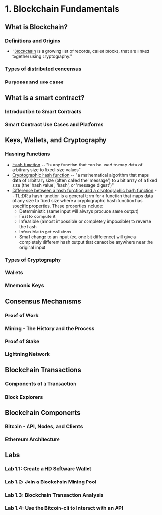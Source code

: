 # 1. Blockchain Fundamentals

## What is Blockchain?

### Definitions and Origins
* "[Blockchain](https://en.wikipedia.org/wiki/Blockchain) is a growing list of records, called blocks, that are linked together using cryptography." 

### Types of distributed concensus

### Purposes and use cases

## What is a smart contract?

### Introduction to Smart Contracts

### Smart Contract Use Cases and Platforms

##  Keys, Wallets, and Cryptography

### Hashing Functions
* [Hash function](https://en.wikipedia.org/wiki/Hash_function) -- "is any function that can be used to map data of arbitrary size to fixed-size values"
* [Cryptographic hash function](https://en.wikipedia.org/wiki/Cryptographic_hash_function) -- "a mathematical algorithm that maps data of arbitrary size (often called the 'message') to a bit array of a fixed size (the 'hash value', 'hash', or 'message digest')"
* [Difference between a hash function and a cryptographic hash function](https://security.stackexchange.com/questions/11839/what-is-the-difference-between-a-hash-function-and-a-cryptographic-hash-function) -- TL;DR a hash function is a general term for a function that maps data of any size to fixed size where a cryptographic hash function has specific properties. These properties include:
  - Deterministic (same input will always produce same output)
  - Fast to compute it
  - Infeasible (almost impossible or completely impossible) to reverse the hash
  - Infeasible to get collisions
  - Small change to an input (ex. one bit difference) will give a completely different hash output that cannot be anywhere near the original input

### Types of Cryptography

### Wallets

### Mnemonic Keys

## Consensus Mechanisms

### Proof of Work

### Mining - The History and the Process

### Proof of Stake

### Lightning Network

## Blockchain Transactions

### Components of a Transaction

### Block Explorers

## Blockchain Components

### Bitcoin - API, Nodes, and Clients

### Ethereum Architecture

## Labs

### Lab 1.1: Create a HD Software Wallet

### Lab 1.2: Join a Blockchain Mining Pool

### Lab 1.3: Blockchain Transaction Analysis

### Lab 1.4: Use the Bitcoin-cli to Interact with an API
